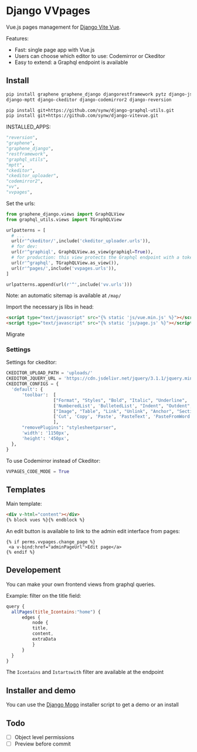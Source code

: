 # Django VVpages

Vue.js pages management for [Django Vite Vue](https://github.com/synw/django-vitevue). 

Features:

- Fast: single page app with Vue.js
- Users can choose which editor to use: Codemirror or Ckeditor
- Easy to extend: a Graphql endpoint is available

## Install

  ```bash
pip install graphene graphene_django djangorestframework pytz django-jsonfield django-filter \
django-mptt django-ckeditor django-codemirror2 django-reversion

pip install git+https://github.com/synw/django-graphql-utils.git
pip install git+https://github.com/synw/django-vitevue.git
  ```
 
INSTALLED_APPS:

  ```python
"reversion",
"graphene",
"graphene_django",
"restframework",
"graphql_utils",
"mptt",
"ckeditor",
"ckeditor_uploader",
"codemirror2",
"vv",
"vvpages",
  ```

Set the urls:

  ```python
from graphene_django.views import GraphQLView
from graphql_utils.views import TGraphQLView

urlpatterns = [
	# ...	
	url(r'^ckeditor/',include('ckeditor_uploader.urls')),
	# for dev:
	url(r'^graphiql', GraphQLView.as_view(graphiql=True)),
	# for production: this view protects the Graphql endpoint with a token
    url(r'^graphql', TGraphQLView.as_view()),
    url(r'^pages/',include('vvpages.urls')),
]

urlpatterns.append(url(r'^',include('vv.urls')))
  ```

Note: an automatic sitemap is available at `/map/`

Import the necessary js libs in head:

  ```html
<script type="text/javascript" src="{% static 'js/vue.min.js' %}"></script>
<script type="text/javascript" src="{% static 'js/page.js' %}"></script>
  ```
Migrate

### Settings

Settings for ckeditor:

  ```python
CKEDITOR_UPLOAD_PATH = 'uploads/'
CKEDITOR_JQUERY_URL = 'https://cdn.jsdelivr.net/jquery/3.1.1/jquery.min.js'
CKEDITOR_CONFIGS = {
    'default': {
        'toolbar':  [
                    ["Format", "Styles", "Bold", "Italic", "Underline", '-', 'RemoveFormat'],
                    ['NumberedList', 'BulletedList', "Indent", "Outdent", 'JustifyLeft', 'JustifyCenter','JustifyRight', 'JustifyBlock'],
                    ["Image", "Table", "Link", "Unlink", "Anchor", "SectionLink", "Subscript", "Superscript"], ['Undo', 'Redo'],
                    ['Cut', 'Copy', 'Paste', 'PasteText', 'PasteFromWord'],["Source", "Maximize"],
                    ],
        "removePlugins": "stylesheetparser",
        'width': '1150px',
        'height': '450px',
    },
}
  ```

To use Codemirror instead of Ckeditor:

  ```python
VVPAGES_CODE_MODE = True
  ```
 
## Templates
 
Main template:

  ```html
<div v-html="content"></div>
{% block vues %}{% endblock %}
  ```
 
 An edit button is available to link to the admin edit interface from pages:
 
   ```django
{% if perms.vvpages.change_page %}
	<a v-bind:href="adminPageUrl">Edit page</a>
{% endif %}
  ```
  
## Developement

You can make your own frontend views from graphql queries.

Example: filter on the title field:

  ```javascript
query {
	allPages(title_Icontains:"home") {
		edges {
			node {
			title,
			content,
			extraData
			}
		}
	}
}
  ```

The `Icontains` and `Istartswith` filter are available at the endpoint

## Installer and demo

You can use the [Django Mogo](https://github.com/synw/django-mogo) installer script to get a demo or an install

## Todo
 
 - [ ] Object level permissions
 - [ ] Preview before commit

